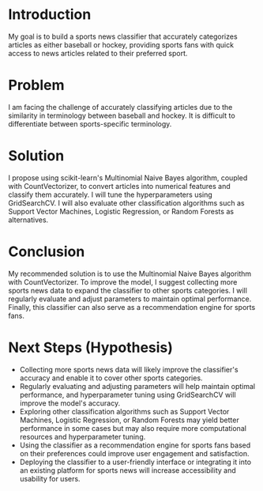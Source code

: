# Introduction

My goal is to build a sports news classifier that accurately categorizes articles as either baseball or hockey, providing sports fans with quick access to news articles related to their preferred sport.

# Problem

I am facing the challenge of accurately classifying articles due to the similarity in terminology between baseball and hockey. It is difficult to differentiate between sports-specific terminology.

# Solution

I propose using scikit-learn's Multinomial Naive Bayes algorithm, coupled with CountVectorizer, to convert articles into numerical features and classify them accurately. I will tune the hyperparameters using GridSearchCV. I will also evaluate other classification algorithms such as Support Vector Machines, Logistic Regression, or Random Forests as alternatives.

# Conclusion

My recommended solution is to use the Multinomial Naive Bayes algorithm with CountVectorizer. To improve the model, I suggest collecting more sports news data to expand the classifier to other sports categories. I will regularly evaluate and adjust parameters to maintain optimal performance. Finally, this classifier can also serve as a recommendation engine for sports fans.

# Next Steps (Hypothesis)

- Collecting more sports news data will likely improve the classifier's accuracy and enable it to cover other sports categories.
- Regularly evaluating and adjusting parameters will help maintain optimal performance, and hyperparameter tuning using GridSearchCV will improve the model's accuracy.
- Exploring other classification algorithms such as Support Vector Machines, Logistic Regression, or Random Forests may yield better performance in some cases but may also require more computational resources and hyperparameter tuning.
- Using the classifier as a recommendation engine for sports fans based on their preferences could improve user engagement and satisfaction.
- Deploying the classifier to a user-friendly interface or integrating it into an existing platform for sports news will increase accessibility and usability for users.
